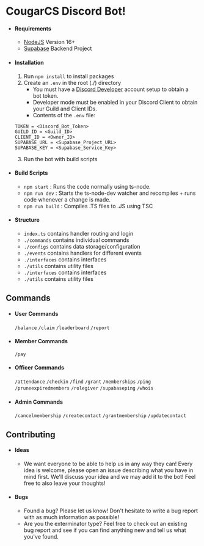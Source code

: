 # CougarCS Discord Bot!

- #### Requirements
  - [NodeJS](https://nodejs.org/en/) Version 16+
  - [Supabase](https://supabase.com/) Backend Project
- #### Installation
  1. Run `npm install` to install packages
  2. Create an `.env` in the root (./) directory
     - You must have a [Discord Developer](https://discord.com/developers) account setup to obtain a bot token.
     - Developer mode must be enabled in your Discord Client to obtain your Guild and Client IDs.
     - Contents of the `.env` file:
  ```
  TOKEN = <Discord_Bot_Token>
  GUILD_ID = <Guild_ID>
  CLIENT_ID = <Owner_ID>
  SUPABASE_URL = <Supabase_Project_URL>
  SUPABASE_KEY = <Supabase_Service_Key>
  ```
  3. Run the bot with build scripts
- #### Build Scripts
  - `npm start` : Runs the code normally using ts-node.
  - `npm run dev` : Starts the ts-node-dev watcher and recompiles + runs code whenever a change is made.
  - `npm run build` : Compiles .TS files to .JS using TSC
- #### Structure
  - `index.ts` contains handler routing and login
  - `./commands` contains individual commands
  - `./configs` contains data storage/configuration
  - `./events` contains handlers for different events
  - `./interfaces` contains interfaces
  - `./utils` contains utility files
  - `./interfaces` contains interfaces
  - `./utils` contains utility files

## Commands

- #### User Commands
  `/balance`
  `/claim`
  `/leaderboard`
  `/report`
- #### Member Commands
  `/pay`
- #### Officer Commands
  `/attendance`
  `/checkin`
  `/find`
  `/grant`
  `/memberships`
  `/ping`
  `/pruneexpiredmembers`
  `/rolegiver`
  `/supabaseping`
  `/whois`
- #### Admin Commands
  `/cancelmembership`
  `/createcontact`
  `/grantmembership`
  `/updatecontact`

## Contributing

- #### Ideas
  - We want everyone to be able to help us in any way they can! Every idea is welcome, please open an issue describing what you have in mind first. We'll discuss your idea and we may add it to the bot! Feel free to also leave your thoughts!
- #### Bugs
  - Found a bug? Please let us know! Don't hesitate to write a bug report with as much information as possible!
  - Are you the exterminator type? Feel free to check out an existing bug report and see if you can find anything new and tell us what you've found.
